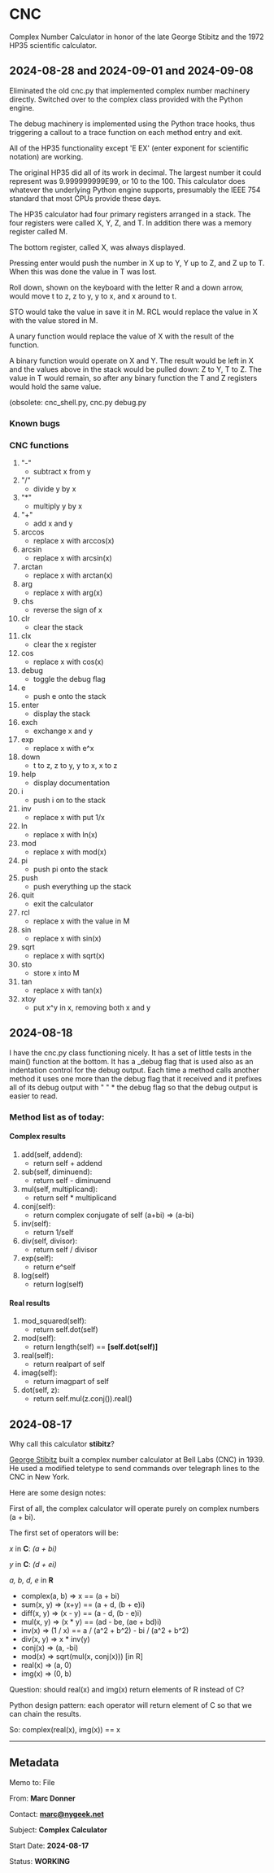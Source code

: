 # CNC
Complex Number Calculator in honor of the late George Stibitz and the 1972 HP35 scientific calculator.

## 2024-08-28 and 2024-09-01 and 2024-09-08

Eliminated the old cnc.py that implemented complex number machinery directly.  Switched over to the complex class provided with the Python engine.

The debug machinery is implemented using the Python trace hooks, thus triggering a callout to a trace function on each method entry and exit.

All of the HP35 functionality except 'E EX' (enter exponent for scientific notation) are working.

The original HP35 did all of its work in decimal.  The largest number it could represent was 9.999999999E99, or 10 to the 100.  This calculator does whatever the underlying Python engine supports, presumably the IEEE 754 standard that most CPUs provide these days.

The HP35 calculator had four primary registers arranged in a stack.
The four registers were called X, Y, Z, and T.  In addition there
was a memory register called M.

The bottom register, called X, was always displayed.

Pressing enter would push the number in X up to Y, Y up to Z, and
Z up to T.  When this was done the value in T was lost.

Roll down, shown on the keyboard with the letter R and a down arrow,
would move t to z, z to y, y to x, and x around to t.

STO would take the value in save it in M.  RCL would replace the
value in X with the value stored in M.

A unary function would replace the value of X with the result of
the function.

A binary function would operate on X and Y.  The result would be
left in X and the values above in the stack would be pulled down:
Z to Y, T to Z.  The value in T would remain, so after any binary
function the T and Z registers would hold the same value.

(obsolete: cnc_shell.py, cnc.py debug.py

### Known bugs

### CNC functions

1. "-"
    * subtract x from y
1. "/"
    * divide y by x
1. "*"
    * multiply y by x
1. "+"
    * add x and y
1. arccos
    * replace x with arccos(x)
1. arcsin
    * replace x with arcsin(x)
1. arctan
    * replace x with arctan(x)
1. arg
    * replace x with arg(x)
1. chs
    * reverse the sign of x
1. clr
    * clear the stack
1. clx
    * clear the x register
1. cos
    * replace x with cos(x)
1. debug
    * toggle the debug flag
1. e
    * push e onto the stack
1. enter
    * display the stack
1. exch
    * exchange x and y
1. exp
    * replace x with e^x
1. down
    * t to z, z to y, y to x, x to z
1. help
    * display documentation
1. i
    * push i on to the stack
1. inv
    * replace x with put 1/x
1. ln
    * replace x with ln(x)
1. mod
    * replace x with mod(x)
1. pi
    * push pi onto the stack
1. push
    * push everything up the stack
1. quit
    * exit the calculator
1. rcl
    * replace x with the value in M
1. sin
    * replace x with sin(x)
1. sqrt
    * replace x with sqrt(x)
1. sto
    * store x into M
1. tan
    * replace x with tan(x)
1. xtoy
    * put x^y in x, removing both x and y

## 2024-08-18

I have the cnc.py class functioning nicely.  It has a set of little tests in the main() function at the bottom.  It has a _debug flag that is used also as an indentation control for the debug output.  Each time a method calls another method it uses one more than the debug flag that it received and it prefixes all of its debug output with "  " * the debug flag so that the debug output is easier to read.

### Method list as of today:

#### Complex results
1. add(self, addend):
   * return self + addend
1. sub(self, diminuend):
   * return self - diminuend
1. mul(self, multiplicand):
   * return self * multiplicand
1. conj(self):
   * return complex conjugate of self (a+bi) => (a-bi)
1. inv(self):
   * return 1/self
1. div(self, divisor):
   * return self / divisor
1. exp(self):
   * return e^self
1. log(self)
   * return log(self)
#### Real results
1. mod_squared(self):
   * return self.dot(self)
1. mod(self):
   * return length(self) == **[self.dot(self)]**
1. real(self):
   * return realpart of self
1. imag(self):
   * return imagpart of self
1. dot(self, z):
   * return self.mul(z.conj()).real()
   
## 2024-08-17

Why call this calculator **stibitz**?

[George Stibitz](https://en.wikipedia.org/wiki/George_Stibitz/) built a complex number calculator at Bell Labs (CNC) in 1939.  He used a modified teletype to send commands over telegraph lines to the CNC in New York.

Here are some design notes:

First of all, the complex calculator will operate purely on complex numbers (a + bi).

The first set of operators will be:

*x* in **C**: *(a + bi)*

*y* in **C**: *(d + ei)*

*a, b, d, e* in **R**

* complex(a, b) ⇒ x == (a + bi)
* sum(x, y) ⇒ (x+y) == (a + d, (b + e)i)
* diff(x, y) ⇒ (x - y) == (a - d, (b - e)i)
* mul(x, y) ⇒ (x * y) == (ad - be, (ae + bd)i)
* inv(x) ⇒ (1 / x) == a / (a^2 + b^2) - bi / (a^2 + b^2)
* div(x, y) ⇒ x * inv(y)
* conj(x) ⇒ (a, -bi)
* mod(x) ⇒ sqrt(mul(x, conj(x))) [in R]
* real(x) ⇒ (a, 0)
* img(x) ⇒ (0, b)

Question: should real(x) and img(x) return elements of R instead of C?

Python design pattern: each operator will return element of C so
that we can chain the results.

So: complex(real(x), img(x)) == x

---
## Metadata

Memo to: File

From: **Marc Donner**

Contact: **marc@nygeek.net**

Subject: **Complex Calculator**

Start Date: **2024-08-17**

Status: **WORKING**
